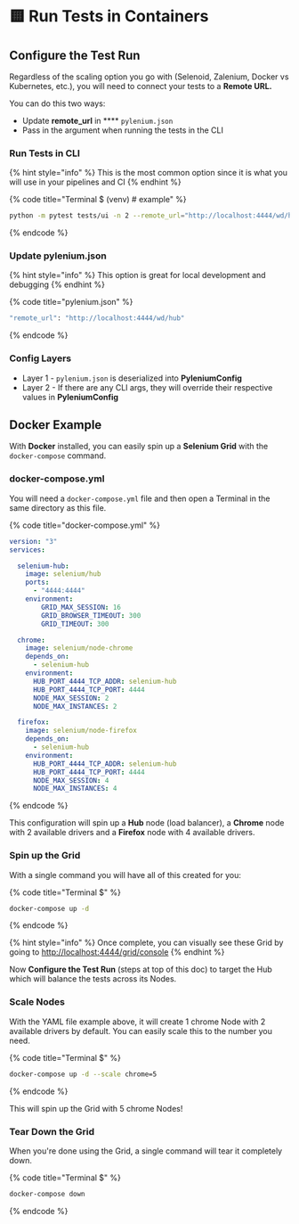 # 🟨 Run Tests in Containers

## Configure the Test Run

Regardless of the scaling option you go with (Selenoid, Zalenium, Docker vs Kubernetes, etc.), you will need to connect your tests to a **Remote URL.**

You can do this two ways:

* Update **remote\_url** in **** `pylenium.json`
* Pass in the argument when running the tests in the CLI

### Run Tests in CLI

{% hint style="info" %}
This is the most common option since it is what you will use in your pipelines and CI
{% endhint %}

{% code title="Terminal $ (venv) # example" %}
```bash
python -m pytest tests/ui -n 2 --remote_url="http://localhost:4444/wd/hub"
```
{% endcode %}

### Update pylenium.json

{% hint style="info" %}
This option is great for local development and debugging
{% endhint %}

{% code title="pylenium.json" %}
```bash
"remote_url": "http://localhost:4444/wd/hub"
```
{% endcode %}

### Config Layers

* Layer 1 - `pylenium.json` is deserialized into **PyleniumConfig**
* Layer 2 - If there are any CLI args, they will override their respective values in **PyleniumConfig**

## Docker Example

With **Docker** installed, you can easily spin up a **Selenium Grid** with the `docker-compose` command.

### docker-compose.yml

You will need a `docker-compose.yml` file and then open a Terminal in the same directory as this file.

{% code title="docker-compose.yml" %}
```yaml
version: "3"
services:

  selenium-hub:
    image: selenium/hub
    ports:
      - "4444:4444"
    environment:
        GRID_MAX_SESSION: 16
        GRID_BROWSER_TIMEOUT: 300
        GRID_TIMEOUT: 300

  chrome:
    image: selenium/node-chrome
    depends_on:
      - selenium-hub
    environment:
      HUB_PORT_4444_TCP_ADDR: selenium-hub
      HUB_PORT_4444_TCP_PORT: 4444
      NODE_MAX_SESSION: 2
      NODE_MAX_INSTANCES: 2

  firefox:
    image: selenium/node-firefox
    depends_on:
      - selenium-hub
    environment:
      HUB_PORT_4444_TCP_ADDR: selenium-hub
      HUB_PORT_4444_TCP_PORT: 4444
      NODE_MAX_SESSION: 4
      NODE_MAX_INSTANCES: 4
```
{% endcode %}

This configuration will spin up a **Hub** node (load balancer), a **Chrome** node with 2 available drivers and a **Firefox** node with 4 available drivers.

### Spin up the Grid

With a single command you will have all of this created for you:

{% code title="Terminal $" %}
```bash
docker-compose up -d
```
{% endcode %}

{% hint style="info" %}
Once complete, you can visually see these Grid by going to [http://localhost:4444/grid/console](http://localhost:4444/grid/console)
{% endhint %}

Now **Configure the Test Run** (steps at top of this doc) to target the Hub which will balance the tests across its Nodes.

### Scale Nodes

With the YAML file example above, it will create 1 chrome Node with 2 available drivers by default. You can easily scale this to the number you need.

{% code title="Terminal $" %}
```bash
docker-compose up -d --scale chrome=5
```
{% endcode %}

This will spin up the Grid with 5 chrome Nodes!

### Tear Down the Grid

When you're done using the Grid, a single command will tear it completely down.

{% code title="Terminal $" %}
```bash
docker-compose down
```
{% endcode %}
